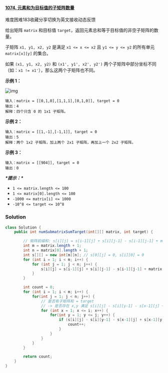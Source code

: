#### [1074. 元素和为目标值的子矩阵数量](https://leetcode-cn.com/problems/number-of-submatrices-that-sum-to-target/)

难度困难183收藏分享切换为英文接收动态反馈

给出矩阵 `matrix` 和目标值 `target`，返回元素总和等于目标值的非空子矩阵的数量。

子矩阵 `x1, y1, x2, y2` 是满足 `x1 <= x <= x2` 且 `y1 <= y <= y2` 的所有单元 `matrix[x][y]` 的集合。

如果 `(x1, y1, x2, y2)` 和 `(x1', y1', x2', y2')` 两个子矩阵中部分坐标不同（如：`x1 != x1'`），那么这两个子矩阵也不同。

 

**示例 1：**

![img](https://assets.leetcode.com/uploads/2020/09/02/mate1.jpg)

```
输入：matrix = [[0,1,0],[1,1,1],[0,1,0]], target = 0
输出：4
解释：四个只含 0 的 1x1 子矩阵。
```

**示例 2：**

```
输入：matrix = [[1,-1],[-1,1]], target = 0
输出：5
解释：两个 1x2 子矩阵，加上两个 2x1 子矩阵，再加上一个 2x2 子矩阵。
```

**示例 3：**

```
输入：matrix = [[904]], target = 0
输出：0
```

 

***\*提示：\****

- `1 <= matrix.length <= 100`
- `1 <= matrix[0].length <= 100`
- `-1000 <= matrix[i] <= 1000`
- `-10^8 <= target <= 10^8`



### Solution

```java
class Solution {
    public int numSubmatrixSumTarget(int[][] matrix, int target) {

        // 矩阵前缀和: s[i][j] = s[i-1][j] + s[i][j-1] - s[i-1][j-1] + matrix[i][j]
        int m = matrix.length + 1;
        int n = matrix[0].length + 1;
        int s[][] = new int[m][n]; // s[0][j] = 0, s[i][0] = 0
        for (int i = 1; i < m; i++) {
            for (int j = 1; j < n; j++) {
                s[i][j] = s[i-1][j] + s[i][j-1] - s[i-1][j-1] + matrix[i-1][j-1];
            }
        } 

        int count = 0;
        for (int i = 1; i < m; i++) {
            for(int j = 1; j < n; j++) {
                // 是否有子矩阵和 = target 
                // -> 是否存在 x,y 满足 s[i][j] - s[i][y-1] - s[x-1][j] + s[x-1][y-1] = target
                for (int x = 1; x <= i; x++) {
                    for(int y = 1; y <= j; y++) {
                        if (s[i][j] - s[i][y-1] - s[x-1][j] + s[x-1][y-1] == target) {
                            count++;
                        }
                    }
                }
            }
        }

        return count;
    }
}
```

